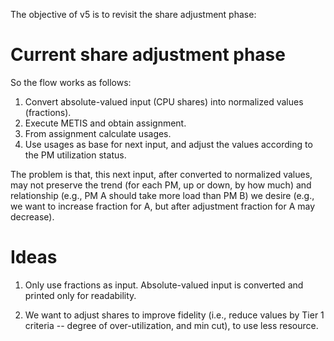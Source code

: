The objective of v5 is to revisit the share adjustment phase:

# Current share adjustment phase

So the flow works as follows:

1. Convert absolute-valued input (CPU shares) into normalized values (fractions).
2. Execute METIS and obtain assignment.
3. From assignment calculate usages.
4. Use usages as base for next input, and adjust the values according to the PM utilization status.

The problem is that, this next input, after converted to normalized values, may not preserve the
trend (for each PM, up or down, by how much) and relationship (e.g., PM A should take more load than PM 
B) we desire (e.g., we want to increase fraction for A, but after adjustment fraction for A may 
decrease).

# Ideas

1. Only use fractions as input. Absolute-valued input is converted and printed only for readability.

2. We want to adjust shares to improve fidelity (i.e., reduce values by Tier 1 criteria -- degree of over-utilization,
   and min cut), to use less resource.

